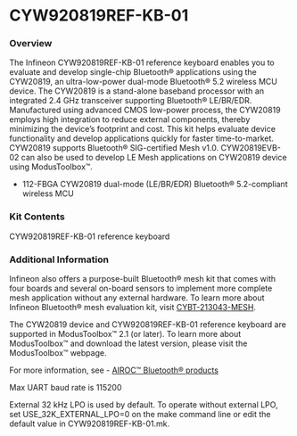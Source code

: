 # CYW920819REF-KB-01

### Overview

The Infineon CYW920819REF-KB-01 reference keyboard enables you to evaluate and develop single-chip Bluetooth&#174; applications using the CYW20819, an ultra-low-power dual-mode Bluetooth&#174; 5.2 wireless MCU device. The CYW20819 is a stand-alone baseband processor with an integrated 2.4 GHz transceiver supporting Bluetooth&#174; LE/BR/EDR. Manufactured using advanced CMOS low-power process, the CYW20819 employs high integration to reduce external components, thereby minimizing the device’s footprint and cost. This kit helps evaluate device functionality and develop applications quickly for faster time-to-market. CYW20819 supports Bluetooth&#174; SIG-certified Mesh v1.0. CYW20819EVB-02 can also be used to develop LE Mesh applications on CYW20819 device using ModusToolbox&#8482;.

* 112-FBGA CYW20819 dual-mode (LE/BR/EDR) Bluetooth&#174; 5.2-compliant wireless MCU

### Kit Contents

CYW920819REF-KB-01 reference keyboard

### Additional Information

Infineon also offers a purpose-built Bluetooth&#174; mesh kit that comes with four boards and several on-board sensors to implement more complete mesh application without any external hardware. To learn more about Infineon Bluetooth&#174; mesh evaluation kit, visit [CYBT-213043-MESH](https://www.infineon.com/cms/en/product/evaluation-boards/cybt-213043-mesh/).

The CYW20819 device and CYW920819REF-KB-01 reference keyboard are supported in ModusToolbox&#8482; 2.1 (or later). To learn more about ModusToolbox&#8482; and download the latest version, please visit the ModusToolbox&#8482; webpage.

For more information, see - [AIROC&#8482; Bluetooth&#174; products](https://www.infineon.com/cms/en/product/wireless-connectivity/airoc-bluetooth-le-bluetooth-multiprotocol/)

Max UART baud rate is 115200

External 32 kHz LPO is used by default. To operate without external LPO, set USE\_32K\_EXTERNAL\_LPO=0 on the make command line or edit the default value in CYW920819REF-KB-01.mk.
